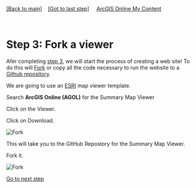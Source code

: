[[Back to main]](github.md)&nbsp;&nbsp;&nbsp;&nbsp;[[Got to last step]](GitHub_step2.md)
&nbsp;&nbsp;&nbsp;&nbsp;[ArcGIS Online My Content](http://www.arcgis.com/home/content.html)

&nbsp;

# Step 3: Fork a viewer

Afer completing [step 3](GitHub_step2.md), we will start the process of creating a web site! To do this will [Fork](https://help.github.com/articles/github-glossary/#fork) or copy all the code necessary to run the website to a [Github repository](https://help.github.com/articles/github-glossary/#repository). 

We are going to use an [ESRI](http://www.esri.com/) map viewer template.  

Search  **ArcGIS Online (AGOL)**  for the Summary Map Viewer 

Click on the Viewer.

Click on Download.

![Fork](https://docs.google.com/uc?id=0BykF_bN9fsvIcFBlR2F4QkQtRUU)

This will take you to the GitHub Repostory for the Summary Map Viewer.

Fork it.

![Fork](https://docs.google.com/uc?id=0BykF_bN9fsvIMlhON0luLUZtdWs)

[Go to next step](GitHub_step4.md)
